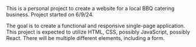 This is a personal project to create a website for a local BBQ catering business. Project started on 6/9/24.

The goal is to create a functional and responsive single-page application. This project is expected to utilize HTML, CSS, possibly JavaScript, possibly React. There will be multiple different elements, including a form.
